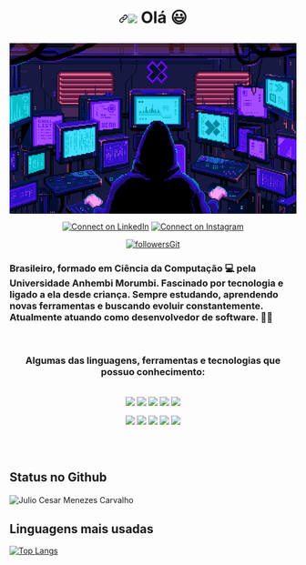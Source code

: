 # <p align="center"><a id="user-content--hello-" class="anchor" aria-hidden="true" href="#-olá-pessoal-"><svg class="octicon octicon-link" viewBox="0 0 16 16" version="1.1" width="16" height="16" aria-hidden="true"><path fill-rule="evenodd" d="M7.775 3.275a.75.75 0 001.06 1.06l1.25-1.25a2 2 0 112.83 2.83l-2.5 2.5a2 2 0 01-2.83 0 .75.75 0 00-1.06 1.06 3.5 3.5 0 004.95 0l2.5-2.5a3.5 3.5 0 00-4.95-4.95l-1.25 1.25zm-4.69 9.64a2 2 0 010-2.83l2.5-2.5a2 2 0 012.83 0 .75.75 0 001.06-1.06 3.5 3.5 0 00-4.95 0l-2.5 2.5a3.5 3.5 0 004.95 4.95l1.25-1.25a.75.75 0 00-1.06-1.06l-1.25 1.25a2 2 0 01-2.83 0z"></path></svg></a><a target="_blank" rel="noopener noreferrer" href="https://raw.githubusercontent.com/alexnaiman/alexnaiman/master/resources/welcomeglitch.gif"><img src="https://raw.githubusercontent.com/alexnaiman/alexnaiman/master/resources/welcomeglitch.gif" width="50px" style="max-width: 100%;"></a> Olá 😃 </p>

<p align="center">
<a target="_blank" rel="noopener noreferrer" href="https://raw.githubusercontent.com/vcctm/vcctm/main/x-teambg.gif"><img align="center" src="https://raw.githubusercontent.com/vcctm/vcctm/main/x-teambg.gif" height="300px" style="max-width: 100%;"></a>


<div align="center">

[![Connect on LinkedIn](https://img.shields.io/badge/LinkedIn-0077B5?style=for-the-badge&logo=linkedin&logoColor=white)](https://www.linkedin.com/in/julio-cm-carvalho/) [![Connect on Instagram](https://img.shields.io/badge/Instagram-E4405F?style=for-the-badge&logo=instagram&logoColor=white)](https://instagram.com/_jcarvalho/) 

[![followersGit](https://img.shields.io/github/followers/Julio-Carvalho?style=social)](https://github.com/Julio-Carvalho)
  
</div>
    
### Brasileiro, formado em Ciência da Computação 💻 pela Universidade Anhembi Morumbi. Fascinado por tecnologia e ligado a ela desde criança. Sempre estudando, aprendendo novas ferramentas e buscando evoluir constantemente. Atualmente atuando como desenvolvedor de software. 👨‍💻

<br />

<div align="center">

### Algumas das linguagens, ferramentas e tecnologias que possuo conhecimento:
  
<br />
<code><img width="15%" src="https://www.vectorlogo.zone/logos/java/java-ar21.svg"></code>
<code><img width="15%" src="https://www.vectorlogo.zone/logos/python/python-ar21.svg"></code>
<code><img width="15%" src="https://www.vectorlogo.zone/logos/w3_html5/w3_html5-ar21.svg"></code>
<code><img width="15%" src="https://www.vectorlogo.zone/logos/w3_css/w3_css-ar21.svg"></code>
<code><img width="15%" src="https://www.vectorlogo.zone/logos/javascript/javascript-ar21.svg"></code>

<br />
  
<code><img width="15%" src="https://www.vectorlogo.zone/logos/php/php-ar21.svg"></code>
<code><img width="15%" src="https://www.vectorlogo.zone/logos/getbootstrap/getbootstrap-ar21.svg"></code>
<code><img width="15%" src="https://www.vectorlogo.zone/logos/mysql/mysql-ar21.svg"></code>
<code><img width="15%" src="https://www.vectorlogo.zone/logos/visualstudio_code/visualstudio_code-ar21.svg"></code>
<code><img width="15%" src="https://www.vectorlogo.zone/logos/github/github-ar21.svg"></code>
</div>
<br />
<br />

## Status no Github
<img align="center" src="https://github-readme-stats.vercel.app/api?username=Julio-Carvalho&show_icons=true&locale=en" alt="Julio Cesar Menezes Carvalho" />
 
## Linguagens mais usadas
[![Top Langs](https://github-readme-stats.vercel.app/api/top-langs/?username=Julio-Carvalho&layout=compact)](https://github.com/Julio-Carvalho)
</div>
  <!--
**Julio-Carvalho/Julio-Carvalho** is a ✨ _special_ ✨ repository because its `README.md` (this file) appears on your GitHub profile.

Here are some ideas to get you started:

- 🔭 I’m currently working on ...
- 🌱 I’m currently learning ...
- 👯 I’m looking to collaborate on ...
- 🤔 I’m looking for help with ...
- 💬 Ask me about ...
- 📫 How to reach me: ...
- 😄 Pronouns: ...
- ⚡ Fun fact: ...
-->

